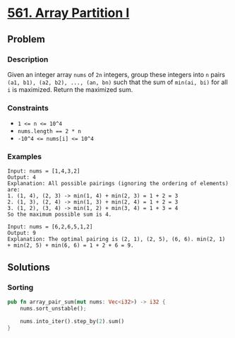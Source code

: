 # [561. Array Partition I](https://leetcode.com/problems/array-partition-i/)

## Problem

### Description

Given an integer array `nums` of `2n` integers, group these integers into `n`
pairs `(a1, b1), (a2, b2), ..., (an, bn)` such that the sum of `min(ai, bi)` for
all `i` is maximized. Return the maximized sum.

### Constraints

* `1 <= n <= 10^4`
* `nums.length == 2 * n`
* `-10^4 <= nums[i] <= 10^4`

### Examples

```text
Input: nums = [1,4,3,2]
Output: 4
Explanation: All possible pairings (ignoring the ordering of elements) are:
1. (1, 4), (2, 3) -> min(1, 4) + min(2, 3) = 1 + 2 = 3
2. (1, 3), (2, 4) -> min(1, 3) + min(2, 4) = 1 + 2 = 3
3. (1, 2), (3, 4) -> min(1, 2) + min(3, 4) = 1 + 3 = 4
So the maximum possible sum is 4.
```

```text
Input: nums = [6,2,6,5,1,2]
Output: 9
Explanation: The optimal pairing is (2, 1), (2, 5), (6, 6). min(2, 1) + min(2, 5) + min(6, 6) = 1 + 2 + 6 = 9.
```

## Solutions

### Sorting

```rust
pub fn array_pair_sum(mut nums: Vec<i32>) -> i32 {
    nums.sort_unstable();

    nums.into_iter().step_by(2).sum()
}
```
